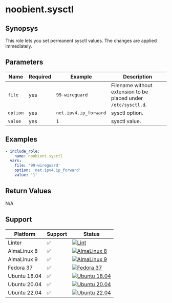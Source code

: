 # noobient.sysctl

## Synopsys

This role lets you set permanent sysctl values. The changes are applied immediately.

## Parameters

| Name | Required | Example | Description |
|---|---|---|---|
| `file` | yes | `99-wireguard` | Filename without extension to be placed under `/etc/sysctl.d`. |
| `option` | yes | `net.ipv4.ip_forward` | sysctl option. |
| `value` | yes | `1` | sysctl value. |

## Examples

```yml
- include_role:
    name: noobient.sysctl
  vars:
    file: '99-wireguard'
    option: 'net.ipv4.ip_forward'
    value: '1'
```

## Return Values

N/A

## Support

| Platform | Support | Status |
|---|---|---|
| Linter | ✅ | [![Lint](https://github.com/noobient/ansible-galaxy-sysctl/actions/workflows/lint.yml/badge.svg)](https://github.com/noobient/ansible-galaxy-sysctl/actions/workflows/lint.yml) |
| AlmaLinux 8 | ✅ | [![AlmaLinux 8](https://github.com/noobient/ansible-galaxy-sysctl/actions/workflows/almalinux-8.yml/badge.svg)](https://github.com/noobient/ansible-galaxy-sysctl/actions/workflows/almalinux-8.yml) |
| AlmaLinux 9 | ✅ | [![AlmaLinux 9](https://github.com/noobient/ansible-galaxy-sysctl/actions/workflows/almalinux-9.yml/badge.svg)](https://github.com/noobient/ansible-galaxy-sysctl/actions/workflows/almalinux-9.yml) |
| Fedora 37 | ✅ | [![Fedora 37](https://github.com/noobient/ansible-galaxy-sysctl/actions/workflows/fedora-37.yml/badge.svg)](https://github.com/noobient/ansible-galaxy-sysctl/actions/workflows/fedora-37.yml) |
| Ubuntu 18.04 | ✅ | [![Ubuntu 18.04](https://github.com/noobient/ansible-galaxy-sysctl/actions/workflows/ubuntu-18.04.yml/badge.svg)](https://github.com/noobient/ansible-galaxy-sysctl/actions/workflows/ubuntu-18.04.yml) |
| Ubuntu 20.04 | ✅ | [![Ubuntu 20.04](https://github.com/noobient/ansible-galaxy-sysctl/actions/workflows/ubuntu-20.04.yml/badge.svg)](https://github.com/noobient/ansible-galaxy-sysctl/actions/workflows/ubuntu-20.04.yml) |
| Ubuntu 22.04 | ✅ | [![Ubuntu 22.04](https://github.com/noobient/ansible-galaxy-sysctl/actions/workflows/ubuntu-22.04.yml/badge.svg)](https://github.com/noobient/ansible-galaxy-sysctl/actions/workflows/ubuntu-22.04.yml) |
